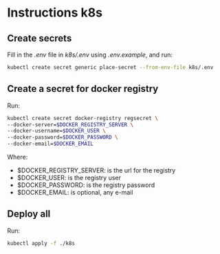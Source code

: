 # Instructions k8s

## Create secrets

Fill in the _.env_ file in _k8s/.env_ using _.env.example_, and run:

```sh
kubectl create secret generic place-secret --from-env-file k8s/.env
```

## Create a secret for docker registry

Run:

```sh
kubectl create secret docker-registry regsecret \
--docker-server=$DOCKER_REGISTRY_SERVER \
--docker-username=$DOCKER_USER \
--docker-password=$DOCKER_PASSWORD \
--docker-email=$DOCKER_EMAIL
```

Where:

- $DOCKER_REGISTRY_SERVER: is the url for the registry
- $DOCKER_USER: is the registry user
- $DOCKER_PASSWORD: is the registry password
- $DOCKER_EMAIL: is optional, any e-mail

## Deploy all

Run:

```sh
kubectl apply -f ./k8s
```
